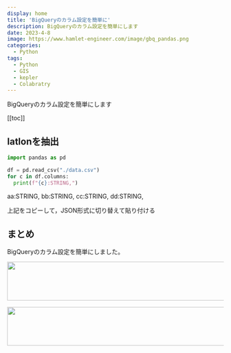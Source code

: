 ```yaml
---
display: home
title: 'BigQueryのカラム設定を簡単に'
description: BigQueryのカラム設定を簡単にします
date: 2023-4-8
image: https://www.hamlet-engineer.com/image/gbq_pandas.png
categories: 
  - Python
tags:
  - Python
  - GIS
  - kepler
  - Colabratry
---
```

BigQueryのカラム設定を簡単にします

<!-- https://www.hamlet-engineer.com -->
<!-- ![](/image/ChordDiagram.png) -->

<!-- more -->

<ClientOnly>
  <CallInArticleAdsense />
</ClientOnly>

[[toc]]

## latlonを抽出
```python
import pandas as pd

df = pd.read_csv("./data.csv")
for c in df.columns:
  print(f"{c}:STRING,")
```
aa:STRING,
bb:STRING,
cc:STRING,
dd:STRING,

上記をコピーして，JSON形式に切り替えて貼り付ける

## まとめ
BigQueryのカラム設定を簡単にしました。

<ClientOnly>
  <CallInArticleAdsense />
</ClientOnly>

<!-- TechAcademy -->
<a href="//af.moshimo.com/af/c/click?a_id=2604050&p_id=1555&pc_id=2816&pl_id=29835&guid=ON" rel="nofollow" referrerpolicy="no-referrer-when-downgrade"><img src="//image.moshimo.com/af-img/0866/000000029835.jpg" width="728" height="90" style="border:none;"></a><img src="//i.moshimo.com/af/i/impression?a_id=2604050&p_id=1555&pc_id=2816&pl_id=29835" width="1" height="1" style="border:none;">

<!-- テックキャンプ -->
<a href="//af.moshimo.com/af/c/click?a_id=2641145&p_id=1770&pc_id=3386&pl_id=25847&guid=ON" rel="nofollow" referrerpolicy="no-referrer-when-downgrade"><img src="//image.moshimo.com/af-img/1115/000000025847.png" width="728" height="90" style="border:none;"></a><img src="//i.moshimo.com/af/i/impression?a_id=2641145&p_id=1770&pc_id=3386&pl_id=25847" width="1" height="1" style="border:none;">